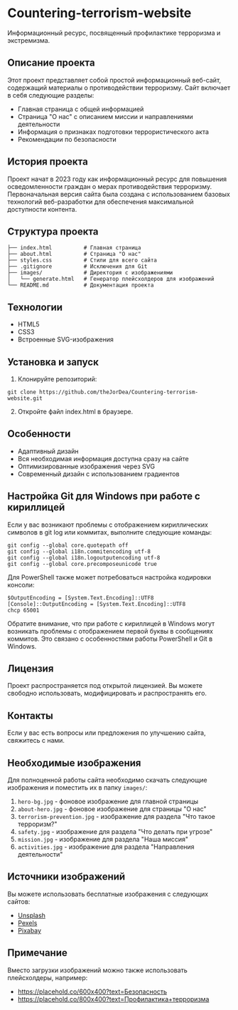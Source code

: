 # Countering-terrorism-website

Информационный ресурс, посвященный профилактике терроризма и экстремизма.

## Описание проекта

Этот проект представляет собой простой информационный веб-сайт, содержащий материалы о противодействии терроризму. Сайт включает в себя следующие разделы:
- Главная страница с общей информацией
- Страница "О нас" с описанием миссии и направлениями деятельности
- Информация о признаках подготовки террористического акта
- Рекомендации по безопасности

## История проекта

Проект начат в 2023 году как информационный ресурс для повышения осведомленности граждан о мерах противодействия терроризму. Первоначальная версия сайта была создана с использованием базовых технологий веб-разработки для обеспечения максимальной доступности контента.

## Структура проекта

```
├── index.html          # Главная страница
├── about.html          # Страница "О нас"
├── styles.css          # Стили для всего сайта
├── .gitignore          # Исключения для Git
├── images/             # Директория с изображениями
│   └── generate.html   # Генератор плейсхолдеров для изображений
└── README.md           # Документация проекта
```

## Технологии

- HTML5
- CSS3
- Встроенные SVG-изображения

## Установка и запуск

1. Клонируйте репозиторий:

```
git clone https://github.com/theJorDea/Countering-terrorism-website.git
```

2. Откройте файл index.html в браузере.

## Особенности

- Адаптивный дизайн
- Вся необходимая информация доступна сразу на сайте
- Оптимизированные изображения через SVG
- Современный дизайн с использованием градиентов

## Настройка Git для Windows при работе с кириллицей

Если у вас возникают проблемы с отображением кириллических символов в git log или коммитах, выполните следующие команды:

```
git config --global core.quotepath off
git config --global i18n.commitencoding utf-8
git config --global i18n.logoutputencoding utf-8
git config --global core.precomposeunicode true
```

Для PowerShell также может потребоваться настройка кодировки консоли:

```
$OutputEncoding = [System.Text.Encoding]::UTF8
[Console]::OutputEncoding = [System.Text.Encoding]::UTF8
chcp 65001
```

Обратите внимание, что при работе с кириллицей в Windows могут возникать проблемы с отображением первой буквы в сообщениях коммитов. Это связано с особенностями работы PowerShell и Git в Windows.

## Лицензия

Проект распространяется под открытой лицензией. Вы можете свободно использовать, модифицировать и распространять его.

## Контакты

Если у вас есть вопросы или предложения по улучшению сайта, свяжитесь с нами.

## Необходимые изображения

Для полноценной работы сайта необходимо скачать следующие изображения и поместить их в папку `images/`:

1. `hero-bg.jpg` - фоновое изображение для главной страницы
2. `about-hero.jpg` - фоновое изображение для страницы "О нас"
3. `terrorism-prevention.jpg` - изображение для раздела "Что такое терроризм?"
4. `safety.jpg` - изображение для раздела "Что делать при угрозе"
5. `mission.jpg` - изображение для раздела "Наша миссия"
6. `activities.jpg` - изображение для раздела "Направления деятельности"

## Источники изображений

Вы можете использовать бесплатные изображения с следующих сайтов:
- [Unsplash](https://unsplash.com/)
- [Pexels](https://www.pexels.com/)
- [Pixabay](https://pixabay.com/)

## Примечание

Вместо загрузки изображений можно также использовать плейсхолдеры, например:
- https://placehold.co/600x400?text=Безопасность
- https://placehold.co/800x400?text=Профилактика+терроризма
